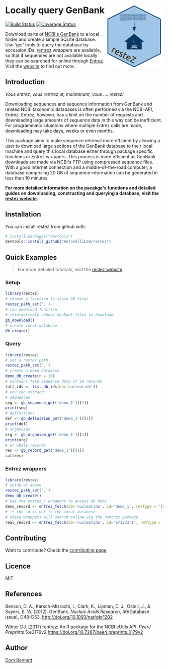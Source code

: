 
<!-- README.md is generated from README.Rmd. Please edit that file -->
<!-- devtools::rmarkdown::render("README.Rmd") -->
Locally query GenBank <img src="logo.png" height="200" align="right"/>
======================================================================

[![Build Status](https://travis-ci.org/AntonelliLab/restez.svg?branch=master)](https://travis-ci.org/AntonelliLab/restez) [![Coverage Status](https://coveralls.io/repos/github/AntonelliLab/restez/badge.svg?branch=master)](https://coveralls.io/github/AntonelliLab/restez?branch=master)

Download parts of [NCBI's GenBank](https://www.ncbi.nlm.nih.gov/nuccore) to a local folder and create a simple SQLite database. Use 'get' tools to query the database by accession IDs. [rentrez](https://github.com/ropensci/rentrez) wrappers are available, so that if sequences are not available locally they can be searched for online through [Entrez](https://www.ncbi.nlm.nih.gov/books/NBK25500/). Visit the [website](https://antonellilab.github.io/restez/index.html) to find out more.

Introduction
------------

*Vous entrez, vous rentrez et, maintenant, vous .... restez!*

Downloading sequences and sequence information from GenBank and related NCBI taxonomic databases is often performed via the NCBI API, Entrez. Entrez, however, has a limit on the number of requests and downloading large amounts of sequence data in this way can be inefficient. For programmatic situations where multiple Entrez calls are made, downloading may take days, weeks or even months.

This package aims to make sequence retrieval more efficient by allowing a user to download large sections of the GenBank database to their local machine and query this local database either through package specific functions or Entrez wrappers. This process is more efficient as GenBank downloads are made via NCBI's FTP using compressed sequence files. With a good internet connection and a middle-of-the-road computer, a database comprising 20 GB of sequence information can be generated in less than 10 minutes.

**For more detailed information on the pacakge's functions and detailed guides on downloading, constructing and querying a database, visit the [restez website](https://antonellilab.github.io/restez/index.html).**

Installation
------------

You can install restez from github with:

``` r
# install.packages("devtools")
devtools::install_github("AntonelliLab/restez")
```

Quick Examples
--------------

> For more detailed tutorials, visit the [restez website](https://antonellilab.github.io/restez/index.html).

### Setup

``` r
library(restez)
# choose a location to store GB files
restez_path_set('.')
# run download function
# interactively choose GenBank files to download
gb_download()
# create local database
db_create()
```

### Query

``` r
library(restez)
# set a restez path
restez_path_set('.')
# create a demo database
demo_db_create(n = 10)
# contains fake sequence data of 10 records
(all_ids <- list_db_ids(db='nucleotide'))
# you can extract:
# sequences
seq <- gb_sequence_get('demo_1')[[1]]
print(seq)
# definitions
def <- gb_definition_get('demo_1')[[1]]
print(def)
# organisms
org <- gb_organism_get('demo_1')[[1]]
print(org)
# or whole records
rec <- gb_record_get('demo_1')[[1]]
cat(rec)
```

### Entrez wrappers

``` r
library(restez)
# setup as above
restez_path_set('.')
demo_db_create()
# use the entrez_* wrappers to access GB data
demo_record <- entrez_fetch(db='nucleotide', id='demo_1', rettype = 'fasta')
# if the id is not in the local database
# these wrappers will search online via the rentrez package
real_record <- entrez_fetch(db='nucleotide', id='S71333.1', rettype = 'fasta')
```

Contributing
------------

Want to contribute? Check the [contributing page](https://antonellilab.github.io/restez/CONTRIBUTING.html).

Licence
-------

MIT

References
----------

Benson, D. A., Karsch-Mizrachi, I., Clark, K., Lipman, D. J., Ostell, J., & Sayers, E. W. (2012). GenBank. *Nucleic Acids Research*, 40(Database issue), D48–D53. <http://doi.org/10.1093/nar/gkr1202>

Winter DJ. (2017) rentrez: An R package for the NCBI eUtils API. *PeerJ Preprints* 5:e3179v2 <https://doi.org/10.7287/peerj.preprints.3179v2>

Author
------

[Dom Bennett](https://github.com/DomBennett)
